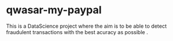 # qwasar-my-paypal
This is a DataScience project where the aim is to be able to detect fraudulent transactions with the best acuracy as possible .
